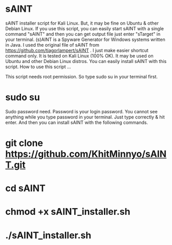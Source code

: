 # sAINT
sAINT installer script for Kali Linux. But, it may be fine on Ubuntu &amp; other Debian Linux. If you use this script, you can easily start sAINT with a single command "sAINT" and then you can get output file just enter "sTarget"  in your terminal.
(s)AINT is a Spyware Generator for Windows systems written in Java.
I used the original file of sAINT from https://github.com/tiagorlampert/sAINT .
I just make easier shortcut command only.
It is tested on Kali Linux (100% OK).
It may be used on Ubuntu and other Debian Linux distros. 
You can easily install sAINT with this script. 
How to use this script ...

This script needs root permission. So type sudo su in your terminal first.
# sudo su
Sudo password need. Password is your login password. 
You cannot see anything while you type password in your terminal.
Just type correctly & hit enter.
And then you can install sAINT with the following commands. 

# git clone https://github.com/KhitMinnyo/sAINT.git
# cd sAINT
# chmod +x sAINT_installer.sh
# ./sAINT_installer.sh

